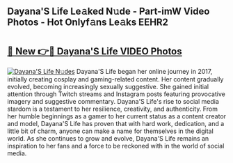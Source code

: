 ## Dayana'S Life Le𝚊ked N𝚞de - Part-imW Video Photos - Hot Onlyf𝚊ns Le𝚊ks EEHR2

# <h2><a href="http://ab77228.deff.icu/?id=Dayana%27S+Life">🔗 New 👉🔴 Dayana'S Life VIDEO Photos</a></h2>

[![Dayana'S Life N𝚞des](https://i.imgur.com/rIISA9y.gif)](http://ab77228.deff.icu/?id=Dayana%27S+Life)
Dayana'S Life began her online journey in 2017, initially creating cosplay and gaming-related content. Her content gradually evolved, becoming increasingly sexually suggestive. She gained initial attention through Twitch streams and Instagram posts featuring provocative imagery and suggestive commentary. Dayana'S Life's rise to social media stardom is a testament to her resilience, creativity, and authenticity. From her humble beginnings as a gamer to her current status as a content creator and model, Dayana'S Life has proven that with hard work, dedication, and a little bit of charm, anyone can make a name for themselves in the digital world. As she continues to grow and evolve, Dayana'S Life remains an inspiration to her fans and a force to be reckoned with in the world of social media.
